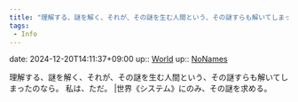 ```yaml
---
title: "理解する、謎を解く、それが、その謎を生む人間という、その謎すらも解いてしまったのなら。"
tags:
 - Info
---
```


date: 2024-12-20T14:11:37+09:00
up:: [World](Bar/Novel/Topics/World.md)
up:: [NoNames](Bar/Novel/Chaos/NoNames.md)

理解する、謎を解く、それが、その謎を生む人間という、その謎すらも解いてしまったのなら。
私は、ただ。
|世界《システム》にのみ、その謎を求める。